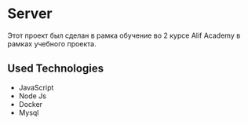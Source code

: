 # Server
Этот проект был сделан в рамка обучение во 2 курсе Alif Academy в рамках учебного проекта.


## Used Technologies

- JavaScript
- Node Js
- Docker
- Mysql

